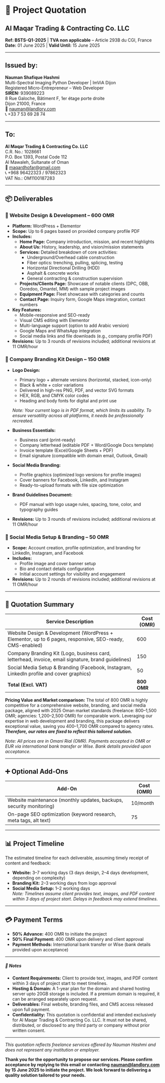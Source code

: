 # 🧾 Project Quotation 
## Al Maqar Trading & Contracting Co. LLC
**Ref: BSTS-Q1-2025** | **TVA non applicable** – Article 293B du CGI, France  
**Date:** 01 June 2025 | **Valid Until:** 15 June 2025

---

## **Issued by:**

**Nauman Shafique Hashmi**  
Multi-Spectral Imaging Python Developer | ImViA Dijon  
Registered Micro-Entrepreneur – Web Developer  
**SIREN:** 939089223  
8 Rue Galoche, Bâtiment F, 1er étage porte droite  
Dijon 21000, France  
📧 nauman@landlory.com  
📞 +33 7 53 69 28 74  

---

## **To:**

**Al Maqar Trading & Contracting Co. LLC**  
C.R. No.: 1028661  
P.O. Box 1393, Postal Code 112  
Al Mawaleh, Sultanate of Oman  
📧 maqardhofar@gmail.com  
📞 +968 96422323 / 97862323  
VAT No.: OM1100187283  

---


## 📦 Deliverables

### 🔹 Website Design & Development – 600 OMR
- **Platform:** WordPress + Elementor  
- **Scope:** Up to 6 pages based on provided company profile PDF  
- **Includes:**
  - **Home Page:** Company introduction, mission, and recent highlights  
  - **About Us:** History, leadership, and vision/mission statements  
  - **Services:** Detailed breakdown of core activities:  
    - Underground/Overhead cable construction  
    - Fiber optics: trenching, pulling, splicing, testing  
    - Horizontal Directional Drilling (HDD)  
    - Asphalt & concrete works  
    - General contracting & construction supervision  
  - **Projects/Clients Page:** Showcase of notable clients (DPC, OBB, Ooredoo, Omantel, MM) with sample project images  
  - **Equipment Page:** Fleet showcase with categories and counts  
  - **Contact Page:** Inquiry form, Google Maps integration, contact numbers  
- **Key Features:**
  - Mobile-responsive and SEO-ready  
  - Visual CMS editing with Elementor  
  - Multi-language support (option to add Arabic version)  
  - Google Maps and WhatsApp integration  
  - Social media links and file downloads (e.g., company profile PDF)  
- **Revisions:** Up to 3 rounds of revisions included; additional revisions at 11 OMR/hour  

### 🔹 Company Branding Kit Design – 150 OMR
- **Logo Design:**
  - Primary logo + alternate versions (horizontal, stacked, icon-only)  
  - Black & white + color variations  
  - Delivered in high-res PNG, PDF, and vector SVG formats  
  - HEX, RGB, and CMYK color codes  
  - Heading and body fonts for digital and print use

   *Note: Your current logo is in PDF format, which limits its usability. To ensure versatility across all platforms, it needs be professionally recreated.*
- **Business Essentials:**
  - Business card (print-ready)  
  - Company letterhead (editable PDF + Word/Google Docs template)  
  - Invoice template (Excel/Google Sheets + PDF)  
  - Email signature (compatible with domain email, Outlook, Gmail)  
- **Social Media Branding:**
  - Profile graphics (optimized logo versions for profile images)  
  - Cover banners for Facebook, LinkedIn, and Instagram  
  - Ready-to-upload formats with file size optimization  
- **Brand Guidelines Document:**
  - PDF manual with logo usage rules, spacing, tone, color, and typography guides  
- **Revisions:** Up to 3 rounds of revisions included; additional revisions at 11 OMR/hour  

### 🔹 Social Media Setup & Branding – 50 OMR
- **Scope:** Account creation, profile optimization, and branding for LinkedIn, Instagram, and Facebook   
- **Includes:**
  - Profile image and cover banner setup  
  - Bio and contact details configuration  
  - Initial account settings for visibility and engagement  
- **Revisions:** Up to 2 rounds of revisions included; additional revisions at 11 OMR/hour  

---

## 🔁 Quotation Summary

| Service Description | Cost (OMR) |
|---------------------|------------|
| Website Design & Development (WordPress + Elementor, up to 6 pages, responsive, SEO-ready, CMS-enabled) | 600 |
| Company Branding Kit (Logo, business card, letterhead, invoice, email signature, brand guidelines) | 150 |
| Social Media Setup & Branding (Facebook, Instagram, LinkedIn profile and cover graphics) | 50 |
| **Total (Excl. VAT)** | **800 OMR** |
**Pricing Value and Market comparison:**
The total of 800 OMR is highly competitive for a comprehensive website, branding, and social media package, aligned with 2025 Oman market standards (freelance: 800–1,500 OMR; agencies: 1,200–2,500 OMR) for comparable work. Leveraging our expertise in web development and branding, this package delivers exceptional value, saving you 400–1,700 OMR compared to agency rates. ***Therefore, our rates are fixed to reflect this tailored solution.***

*Note: All prices are in Omani Rial (OMR). Payments accepted in OMR or EUR via international bank transfer or Wise. Bank details provided upon acceptance.*

---
## ➕ Optional Add-Ons

| Add-On | Cost (OMR) |
|--------|------------|
| Website maintenance (monthly updates, backups, security monitoring) | 10/month |
| On-page SEO optimization (keyword research, meta tags, alt text) | 75 |

---

## 📊 Project Timeline
 The estimated timeline for each deliverable, assuming timely receipt of content and feedback:


- **Website:** 3–7 working days (3 days design, 2–4 days development, depending on complexity)  
- **Branding Kit:** 2–3 working days from logo approval  
- **Social Media Setup:** 1–2 working days  
*Note: Timelines assume client provides text, images, and PDF content within 3 days of project start. Delays in feedback may extend timelines.*

---

## 💳 Payment Terms
- **50% Advance:** 400 OMR to initiate the project  
- **50% Final Payment:** 400 OMR upon delivery and client approval  
- **Payment Methods:** International bank transfer or Wise (bank details provided upon acceptance)  

---
##### 📌 Notes
- **Content Requirements:** Client to provide text, images, and PDF content within 3 days of project start to meet timelines.  
- **Hosting & Domain:** A 1-year plan for the domain and shared hosting server upto 20GB storage is included. If a premium domain is required, it can be arranged separately upon request.
- **Deliverables:** Final website, branding files, and CMS access released upon full payment.  
- **Confidentiality:** This quotation is confidential and intended exclusively for Al Maqar Trading & Contracting Co. LLC. It must not be shared, distributed, or disclosed to any third party or company without prior written consent.

---

*This quotation reflects freelance services offered by Nauman Hashmi and does not represent any institution or employer.*

**Thank you for the opportunity to propose our services. Please confirm acceptance by replying to this email or contacting nauman@landlory.com by 15 June 2025 to initiate the project. We look forward to delivering a quality solution tailored to your needs.**
